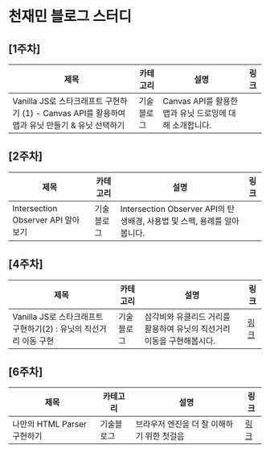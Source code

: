 # 천재민 블로그 스터디

## [1주차]

| 제목                                                                                            | 카테고리   | 설명                                                    | 링크 |
| ----------------------------------------------------------------------------------------------- | ---------- | ------------------------------------------------------- | ---- |
| Vanilla JS로 스타크래프트 구현하기 (1) - Canvas API를 활용하여 맵과 유닛 만들기 & 유닛 선택하기 | 기술블로그 | Canvas API를 활용한 맵과 유닛 드로잉에 대해 소개합니다. |      |

## [2주차]

| 제목                               | 카테고리   | 설명                                                                     | 링크 |
| ---------------------------------- | ---------- | ------------------------------------------------------------------------ | ---- |
| Intersection Observer API 알아보기 | 기술블로그 | Intersection Observer API의 탄생배경, 사용법 및 스펙, 용례를 알아봅니다. |      |

## [4주차]

| 제목                                                              | 카테고리   | 설명                                                                   | 링크                                                                                    |
| ----------------------------------------------------------------- | ---------- | ---------------------------------------------------------------------- | --------------------------------------------------------------------------------------- |
| Vanilla JS로 스타크래프트 구현하기(2) : 유닛의 직선거리 이동 구현 | 기술블로그 | 삼각비와 유클리드 거리를 활용하여 유닛의 직선거리 이동을 구현해봅시다. | [링크](https://www.notion.so/zuminternet/Vanilla-JS-2-767572c417ab424abefef655fc1621dc) |

## [6주차]

| 제목                        | 카테고리   | 설명                                       | 링크                                                                                   |
| --------------------------- | ---------- | ------------------------------------------ | -------------------------------------------------------------------------------------- |
| 나만의 HTML Parser 구현하기 | 기술블로그 | 브라우저 엔진을 더 잘 이해하기 위한 첫걸음 | [링크](https://www.notion.so/zuminternet/HTML-Parser-6d9a6cff751340b3ac72f943ea739712) |
